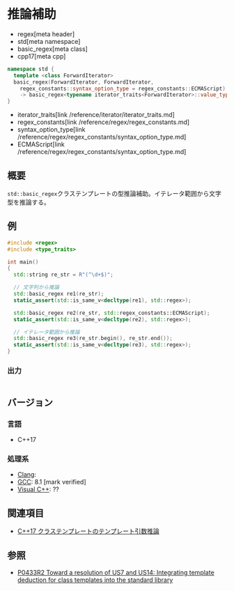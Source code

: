 # 推論補助
* regex[meta header]
* std[meta namespace]
* basic_regex[meta class]
* cpp17[meta cpp]

```cpp
namespace std {
  template <class ForwardIterator>
  basic_regex(ForwardIterator, ForwardIterator,
    regex_constants::syntax_option_type = regex_constants::ECMAScript)
    -> basic_regex<typename iterator_traits<ForwardIterator>::value_type>;
}
```
* iterator_traits[link /reference/iterator/iterator_traits.md]
* regex_constants[link /reference/regex/regex_constants.md]
* syntax_option_type[link /reference/regex/regex_constants/syntax_option_type.md]
* ECMAScript[link /reference/regex/regex_constants/syntax_option_type.md]

## 概要
`std::basic_regex`クラステンプレートの型推論補助。イテレータ範囲から文字型を推論する。


## 例
```cpp example
#include <regex>
#include <type_traits>

int main()
{
  std::string re_str = R"(^\d+$)";

  // 文字列から推論
  std::basic_regex re1(re_str);
  static_assert(std::is_same_v<decltype(re1), std::regex>);

  std::basic_regex re2(re_str, std::regex_constants::ECMAScript);
  static_assert(std::is_same_v<decltype(re2), std::regex>);

  // イテレータ範囲から推論
  std::basic_regex re3(re_str.begin(), re_str.end());
  static_assert(std::is_same_v<decltype(re3), std::regex>);
}
```

### 出力
```
```


## バージョン
### 言語
- C++17

### 処理系
- [Clang](/implementation.md#clang):
- [GCC](/implementation.md#gcc): 8.1 [mark verified]
- [Visual C++](/implementation.md#visual_cpp): ??


## 関連項目
- [C++17 クラステンプレートのテンプレート引数推論](/lang/cpp17/type_deduction_for_class_templates.md)


## 参照
- [P0433R2 Toward a resolution of US7 and US14: Integrating template deduction for class templates into the standard library](http://www.open-std.org/jtc1/sc22/wg21/docs/papers/2017/p0433r2.html)

